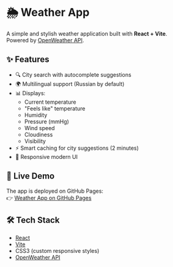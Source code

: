 # 🌦 Weather App

A simple and stylish weather application built with **React + Vite**.  
Powered by [OpenWeather API](https://openweathermap.org/).

## ✨ Features
- 🔍 City search with autocomplete suggestions
- 🌍 Multilingual support (Russian by default)
- 📊 Displays:
    - Current temperature
    - "Feels like" temperature
    - Humidity
    - Pressure (mmHg)
    - Wind speed
    - Cloudiness
    - Visibility
- ⚡ Smart caching for city suggestions (2 minutes)
- 📱 Responsive modern UI

## 🚀 Live Demo
The app is deployed on GitHub Pages:  
👉 [Weather App on GitHub Pages](https://wedelweg.github.io/weather-application/)

## 🛠 Tech Stack
- [React](https://react.dev/)
- [Vite](https://vitejs.dev/)
- CSS3 (custom responsive styles)
- [OpenWeather API](https://openweathermap.org/api)

